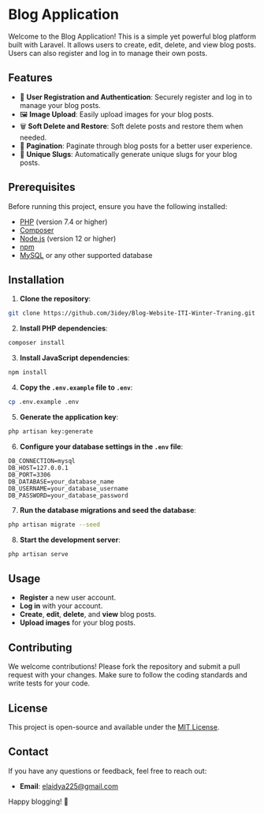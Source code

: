 # Blog Application

Welcome to the Blog Application! This is a simple yet powerful blog platform built with Laravel. It allows users to create, edit, delete, and view blog posts. Users can also register and log in to manage their own posts.

## Features

- 📝 **User Registration and Authentication**: Securely register and log in to manage your blog posts.
- 🖼️ **Image Upload**: Easily upload images for your blog posts.
- 🗑️ **Soft Delete and Restore**: Soft delete posts and restore them when needed.
- 📄 **Pagination**: Paginate through blog posts for a better user experience.
- 🔗 **Unique Slugs**: Automatically generate unique slugs for your blog posts.

## Prerequisites

Before running this project, ensure you have the following installed:

- [PHP](https://www.php.net/downloads) (version 7.4 or higher)
- [Composer](https://getcomposer.org/download/)
- [Node.js](https://nodejs.org/en/download/) (version 12 or higher)
- [npm](https://www.npmjs.com/get-npm)
- [MySQL](https://dev.mysql.com/downloads/installer/) or any other supported database

## Installation

1. **Clone the repository**:

```bash
git clone https://github.com/3idey/Blog-Website-ITI-Winter-Traning.git
```

2. **Install PHP dependencies**:

```bash
composer install
```

3. **Install JavaScript dependencies**:

```bash
npm install
```

4. **Copy the `.env.example` file to `.env`**:

```bash
cp .env.example .env
```

5. **Generate the application key**:

```bash
php artisan key:generate
```

6. **Configure your database settings in the `.env` file**:

```dotenv
DB_CONNECTION=mysql
DB_HOST=127.0.0.1
DB_PORT=3306
DB_DATABASE=your_database_name
DB_USERNAME=your_database_username
DB_PASSWORD=your_database_password
```

7. **Run the database migrations and seed the database**:

```bash
php artisan migrate --seed
```

8. **Start the development server**:

```bash
php artisan serve
```


## Usage

- **Register** a new user account.
- **Log in** with your account.
- **Create**, **edit**, **delete**, and **view** blog posts.
- **Upload images** for your blog posts.

## Contributing

We welcome contributions! Please fork the repository and submit a pull request with your changes. Make sure to follow the coding standards and write tests for your code.

## License

This project is open-source and available under the [MIT License](LICENSE).

## Contact

If you have any questions or feedback, feel free to reach out:

- **Email**: elaidya225@gmail.com

Happy blogging! 🚀
